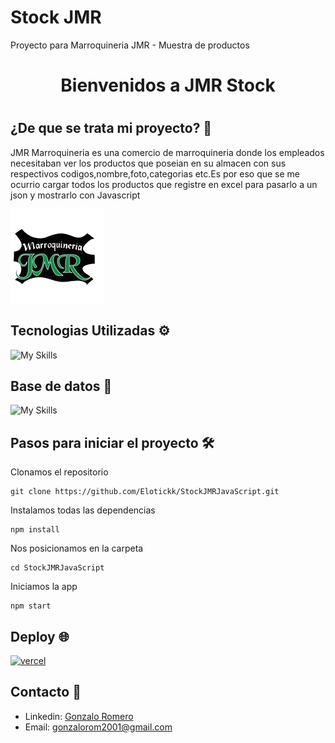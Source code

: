 # Stock JMR

Proyecto para Marroquineria JMR - Muestra de productos

<h1 align="center">Bienvenidos a JMR Stock <h1>

## ¿De que se trata mi proyecto? 🚀
  
JMR Marroquineria es una comercio de marroquineria donde los empleados necesitaban ver los productos que poseian en su almacen con sus respectivos codigos,nombre,foto,categorias etc.Es por eso que se me ocurrio cargar todos los productos que registre en excel para pasarlo a un json y mostrarlo con Javascript

![Aquí la descripción de la imagen por si no carga](https://raw.githubusercontent.com/Elotickk/StockJMRJavaScript/master/./img/logo-jmr.png)
 
## Tecnologias Utilizadas ⚙️
  
![My Skills](https://skillicons.dev/icons?i=html,css,javascript,git)
  
## Base de datos 👩‍
  
![My Skills](https://skillicons.dev/icons?i=excel)

## Pasos para iniciar el proyecto 🛠️

Clonamos el repositorio

```
git clone https://github.com/Elotickk/StockJMRJavaScript.git
```

Instalamos todas las dependencias

```
npm install
```

Nos posicionamos en la carpeta

```
cd StockJMRJavaScript
```

Iniciamos la app

```
npm start
```

## Deploy 🌐

<a href="https://jmr-stock.netlify.app" target="_blank" rel="noreferrer"> <img src="https://i.pinimg.com/564x/95/e1/78/95e178f5b1dc1a2327595784442a866c.jpg" alt="vercel" width="140" height="140"/> 
</a>

## Contacto 👋

- Linkedin: [Gonzalo Romero](https://www.linkedin.com/in/gonzaloromero-/)
- Email: gonzalorom2001@gmail.com
